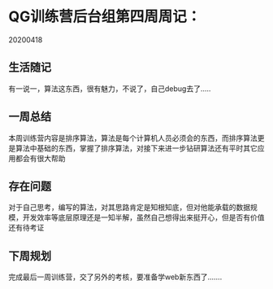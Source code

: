 # QG训练营后台组第四周周记：
20200418

## 生活随记

有一说一，算法这东西，很有魅力，不说了，自己debug去了.....

## 一周总结

本周训练营内容是排序算法，算法是每个计算机人员必须会的东西，而排序算法更是算法中基础的东西，掌握了排序算法，对接下来进一步钻研算法还有平时其它应用都会有很大帮助

## 存在问题

对于自己思考，编写的算法，对其思路肯定是知根知底，但对他能承载的数据规模，开发效率等底层原理还是一知半解，虽然自己想得出来挺开心，但是否有价值还有待考证

## 下周规划

完成最后一周训练营，交了另外的考核，要准备学web新东西了.......

